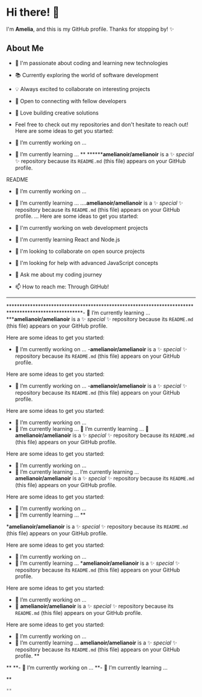 
# Hi there! 👋

I'm **Amelia**, and this is my GitHub profile. Thanks for stopping by! ✨

## About Me
- 🚀 I'm passionate about coding and learning new technologies
- 📚 Currently exploring the world of software development
- 💡 Always excited to collaborate on interesting projects
- 🤝 Open to connecting with fellow developers
- 🌟 Love building creative solutions

-   Feel free to check out my repositories and don't hesitate to reach out!
Here are some ideas to get you started:
- 🔭 I’m currently working on ...
- 🌱 I’m currently learning ...
**
********amelianoir/amelianoir** is a ✨ _special_ ✨ repository because its `README.md` (this file) appears on  your GitHub profile.

README
- 🔭 I’m currently working on ...
- 🌱 I’m currently learning ...
....**amelianoir/amelianoir** is a ✨ _special_ ✨ repository because its `README.md` (this file) appears on your GitHub profile.
... 
Here are some ideas to get you started:

- 🔭 I'm currently working on web development projects
- 🌱 I'm currently learning React and Node.js
- 👯 I'm looking to collaborate on open source projects
- 🤔 I'm looking for help with advanced JavaScript concepts
- 💬 Ask me about my coding journey
- 📫 How to reach me: Through GitHub!

**************
****************************************************************************************************- 🌱 I’m currently learning ...
*****amelianoir/amelianoir** is a ✨ _special_ ✨ repository because its `README.md` (this file) appears on your GitHub profile.

Here are some ideas to get you started:

- 🔭 I’m currently working on ...
-**amelianoir/amelianoir** is a ✨ _special_ ✨ repository because its `README.md` (this file) appears on your GitHub profile.

Here are some ideas to get you started:

- 🔭 I’m currently working on ...
-**amelianoir/amelianoir** is a ✨ _special_ ✨ repository because its `README.md` (this file) appears on your GitHub profile.

Here are some ideas to get you started:

- 🔭 I’m currently working on ...
- 🌱 I’m currently learning ...
 🌱 I’m currently learning ...
 🌱**amelianoir/amelianoir** is a ✨ _special_ ✨ repository because its `README.md` (this file) appears on your GitHub profile.

Here are some ideas to get you started:

- 🔭 I’m currently working on ...
- 🌱 I’m currently learning ...
 I’m currently learning ...
**amelianoir/amelianoir** is a ✨ _special_ ✨ repository because its `README.md` (this file) appears on your GitHub profile.

Here are some ideas to get you started:

- 🔭 I’m currently working on ...
- 🌱 I’m currently learning ...
**

***amelianoir/amelianoir** is a ✨ _special_ ✨ repository because its `README.md` (this file) appears on your GitHub profile.

Here are some ideas to get you started:

- 🔭 I’m currently working on ...
- 🌱 I’m currently learning ...
***amelianoir/amelianoir** is a ✨ _special_ ✨ repository because its `README.md` (this file) appears on your GitHub profile.

Here are some ideas to get you started:

- 🔭 I’m currently working on ...
- 🌱 **amelianoir/amelianoir** is a ✨ _special_ ✨ repository because its `README.md` (this file) appears on your GitHub profile.

Here are some ideas to get you started:

- 🔭 I’m currently working on ...
- 🌱 I’m currently learning ...
**amelianoir/amelianoir** is a ✨ _special_ ✨ repository because its `README.md` (this file) appears on your GitHub profile.
**

**
**- 🔭 I’m currently working on ...
**- 🌱 I’m currently learning ...





**
```python
**
```
